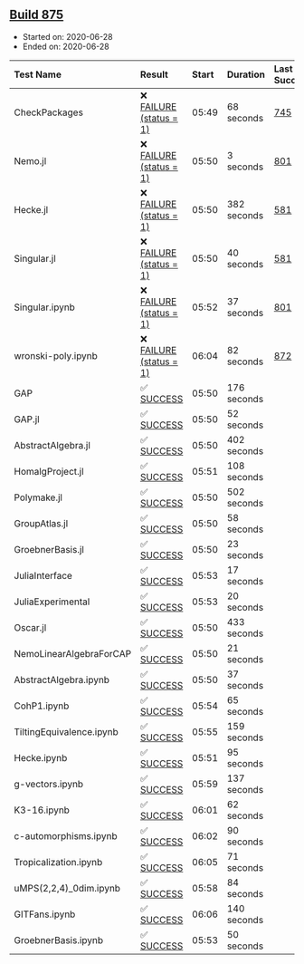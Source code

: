 ## [Build 875](https://oscarci.mathematik.uni-kl.de/job/oscar-julia-1.4/875/)

* Started on: 2020-06-28
* Ended on: 2020-06-28

| Test Name    | Result | Start | Duration | Last Success | First Failure |
|:-------------|:-------|:------|:---------|:-------------|:--------------|
| CheckPackages | ❌ [FAILURE (status = 1)](https://oscarci.mathematik.uni-kl.de/job/oscar-julia-1.4/875/artifact/logs/build-875/CheckPackages.log) | 05:49 | 68 seconds | [745](https://oscarci.mathematik.uni-kl.de/job/oscar-julia-1.4/745/) | [746](https://oscarci.mathematik.uni-kl.de/job/oscar-julia-1.4/746/) |
| Nemo.jl | ❌ [FAILURE (status = 1)](https://oscarci.mathematik.uni-kl.de/job/oscar-julia-1.4/875/artifact/logs/build-875/Nemo.jl.log) | 05:50 | 3 seconds | [801](https://oscarci.mathematik.uni-kl.de/job/oscar-julia-1.4/801/) | [802](https://oscarci.mathematik.uni-kl.de/job/oscar-julia-1.4/802/) |
| Hecke.jl | ❌ [FAILURE (status = 1)](https://oscarci.mathematik.uni-kl.de/job/oscar-julia-1.4/875/artifact/logs/build-875/Hecke.jl.log) | 05:50 | 382 seconds | [581](https://oscarci.mathematik.uni-kl.de/job/oscar-julia-1.4/581/) | [582](https://oscarci.mathematik.uni-kl.de/job/oscar-julia-1.4/582/) |
| Singular.jl | ❌ [FAILURE (status = 1)](https://oscarci.mathematik.uni-kl.de/job/oscar-julia-1.4/875/artifact/logs/build-875/Singular.jl.log) | 05:50 | 40 seconds | [581](https://oscarci.mathematik.uni-kl.de/job/oscar-julia-1.4/581/) | [582](https://oscarci.mathematik.uni-kl.de/job/oscar-julia-1.4/582/) |
| Singular.ipynb | ❌ [FAILURE (status = 1)](https://oscarci.mathematik.uni-kl.de/job/oscar-julia-1.4/875/artifact/logs/build-875/Singular.ipynb.log) | 05:52 | 37 seconds | [801](https://oscarci.mathematik.uni-kl.de/job/oscar-julia-1.4/801/) | [802](https://oscarci.mathematik.uni-kl.de/job/oscar-julia-1.4/802/) |
| wronski-poly.ipynb | ❌ [FAILURE (status = 1)](https://oscarci.mathematik.uni-kl.de/job/oscar-julia-1.4/875/artifact/logs/build-875/wronski-poly.ipynb.log) | 06:04 | 82 seconds | [872](https://oscarci.mathematik.uni-kl.de/job/oscar-julia-1.4/872/) | [873](https://oscarci.mathematik.uni-kl.de/job/oscar-julia-1.4/873/) |
| GAP | ✅ [SUCCESS](https://oscarci.mathematik.uni-kl.de/job/oscar-julia-1.4/875/artifact/logs/build-875/GAP.log) | 05:50 | 176 seconds |  |  |
| GAP.jl | ✅ [SUCCESS](https://oscarci.mathematik.uni-kl.de/job/oscar-julia-1.4/875/artifact/logs/build-875/GAP.jl.log) | 05:50 | 52 seconds |  |  |
| AbstractAlgebra.jl | ✅ [SUCCESS](https://oscarci.mathematik.uni-kl.de/job/oscar-julia-1.4/875/artifact/logs/build-875/AbstractAlgebra.jl.log) | 05:50 | 402 seconds |  |  |
| HomalgProject.jl | ✅ [SUCCESS](https://oscarci.mathematik.uni-kl.de/job/oscar-julia-1.4/875/artifact/logs/build-875/HomalgProject.jl.log) | 05:51 | 108 seconds |  |  |
| Polymake.jl | ✅ [SUCCESS](https://oscarci.mathematik.uni-kl.de/job/oscar-julia-1.4/875/artifact/logs/build-875/Polymake.jl.log) | 05:50 | 502 seconds |  |  |
| GroupAtlas.jl | ✅ [SUCCESS](https://oscarci.mathematik.uni-kl.de/job/oscar-julia-1.4/875/artifact/logs/build-875/GroupAtlas.jl.log) | 05:50 | 58 seconds |  |  |
| GroebnerBasis.jl | ✅ [SUCCESS](https://oscarci.mathematik.uni-kl.de/job/oscar-julia-1.4/875/artifact/logs/build-875/GroebnerBasis.jl.log) | 05:50 | 23 seconds |  |  |
| JuliaInterface | ✅ [SUCCESS](https://oscarci.mathematik.uni-kl.de/job/oscar-julia-1.4/875/artifact/logs/build-875/JuliaInterface.log) | 05:53 | 17 seconds |  |  |
| JuliaExperimental | ✅ [SUCCESS](https://oscarci.mathematik.uni-kl.de/job/oscar-julia-1.4/875/artifact/logs/build-875/JuliaExperimental.log) | 05:53 | 20 seconds |  |  |
| Oscar.jl | ✅ [SUCCESS](https://oscarci.mathematik.uni-kl.de/job/oscar-julia-1.4/875/artifact/logs/build-875/Oscar.jl.log) | 05:50 | 433 seconds |  |  |
| NemoLinearAlgebraForCAP | ✅ [SUCCESS](https://oscarci.mathematik.uni-kl.de/job/oscar-julia-1.4/875/artifact/logs/build-875/NemoLinearAlgebraForCAP.log) | 05:50 | 21 seconds |  |  |
| AbstractAlgebra.ipynb | ✅ [SUCCESS](https://oscarci.mathematik.uni-kl.de/job/oscar-julia-1.4/875/artifact/logs/build-875/AbstractAlgebra.ipynb.log) | 05:50 | 37 seconds |  |  |
| CohP1.ipynb | ✅ [SUCCESS](https://oscarci.mathematik.uni-kl.de/job/oscar-julia-1.4/875/artifact/logs/build-875/CohP1.ipynb.log) | 05:54 | 65 seconds |  |  |
| TiltingEquivalence.ipynb | ✅ [SUCCESS](https://oscarci.mathematik.uni-kl.de/job/oscar-julia-1.4/875/artifact/logs/build-875/TiltingEquivalence.ipynb.log) | 05:55 | 159 seconds |  |  |
| Hecke.ipynb | ✅ [SUCCESS](https://oscarci.mathematik.uni-kl.de/job/oscar-julia-1.4/875/artifact/logs/build-875/Hecke.ipynb.log) | 05:51 | 95 seconds |  |  |
| g-vectors.ipynb | ✅ [SUCCESS](https://oscarci.mathematik.uni-kl.de/job/oscar-julia-1.4/875/artifact/logs/build-875/g-vectors.ipynb.log) | 05:59 | 137 seconds |  |  |
| K3-16.ipynb | ✅ [SUCCESS](https://oscarci.mathematik.uni-kl.de/job/oscar-julia-1.4/875/artifact/logs/build-875/K3-16.ipynb.log) | 06:01 | 62 seconds |  |  |
| c-automorphisms.ipynb | ✅ [SUCCESS](https://oscarci.mathematik.uni-kl.de/job/oscar-julia-1.4/875/artifact/logs/build-875/c-automorphisms.ipynb.log) | 06:02 | 90 seconds |  |  |
| Tropicalization.ipynb | ✅ [SUCCESS](https://oscarci.mathematik.uni-kl.de/job/oscar-julia-1.4/875/artifact/logs/build-875/Tropicalization.ipynb.log) | 06:05 | 71 seconds |  |  |
| uMPS(2,2,4)_0dim.ipynb | ✅ [SUCCESS](https://oscarci.mathematik.uni-kl.de/job/oscar-julia-1.4/875/artifact/logs/build-875/uMPS-2-2-4-_0dim.ipynb.log) | 05:58 | 84 seconds |  |  |
| GITFans.ipynb | ✅ [SUCCESS](https://oscarci.mathematik.uni-kl.de/job/oscar-julia-1.4/875/artifact/logs/build-875/GITFans.ipynb.log) | 06:06 | 140 seconds |  |  |
| GroebnerBasis.ipynb | ✅ [SUCCESS](https://oscarci.mathematik.uni-kl.de/job/oscar-julia-1.4/875/artifact/logs/build-875/GroebnerBasis.ipynb.log) | 05:53 | 50 seconds |  |  |
